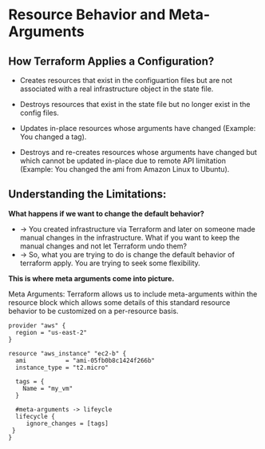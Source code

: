 # Resource Behavior and Meta-Arguments

## How Terraform Applies a Configuration?

* Creates resources that exist in the configuartion files but are not associated with a real infrastructure object in the state file.

* Destroys resources that exist in the state file but no longer exist in the config files.

* Updates in-place resources whose arguments have changed (Example: You changed a tag).

* Destroys and re-creates resources whose arguments have changed but which cannot be updated in-place due to remote API limitation (Example: You changed the ami from Amazon Linux to Ubuntu).


## Understanding the Limitations:

**What happens if we want to change the default behavior?**

* -> You created infrastructure via Terraform and later on someone made manual changes in the infrastructure. What if you want to keep the manual changes and not let Terraform undo them?
* -> So, what you are trying to do is change the default behavior of terraform apply. You are trying to seek some flexibility.

**This is where meta arguments come into picture.**

Meta Arguments:
Terraform allows us to include meta-arguments within the resource block which allows some details of this standard resource behavior to be customized on a per-resource basis.


```
provider "aws" {
  region = "us-east-2"
}

resource "aws_instance" "ec2-b" {
  ami           = "ami-05fb0b8c1424f266b"
  instance_type = "t2.micro"

  tags = {
    Name = "my_vm"
  }

  #meta-arguments -> lifeycle
  lifecycle {
     ignore_changes = [tags]
 }
}
```
